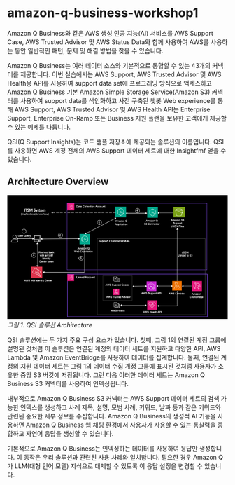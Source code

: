 # amazon-q-business-workshop1

Amazon Q Business와 같은 AWS 생성 인공 지능(AI) 서비스를 AWS Support Case, AWS Trusted Advisor 및 AWS Status Data와 함께 사용하여 AWS를 사용하는 동안 일반적인 패턴, 문제 및 해결 방법을 찾을 수 있습니다.

Amazon Q Business는 여러 데이터 소스와 기본적으로 통합할 수 있는 43개의 커넥터를 제공합니다. 이번 실습에서는 AWS Support, AWS Trusted Advisor 및 AWS Health용 API를 사용하여 support data set에 프로그래밍 방식으로 액세스하고 Amazon Q Business 기본 Amazon Simple Storage Service(Amazon S3) 커넥터를 사용하여 support data를 색인화하고 사전 구축된 챗봇 Web experience를 통해 AWS Support, AWS Trusted Advisor 및 AWS Health API는 Enterprise Support, Enterprise On-Ramp 또는 Business 지원 플랜을 보유한 고객에게 제공할 수 있는 예제를 다룹니다.

QSI(Q Support Insights)는 코드 샘플 저장소에 제공되는 솔루션의 이름입니다. QSI를 사용하면 AWS 계정 전체의 AWS Support 데이터 세트에 대한 Insightfmf 얻을 수 있습니다. 

## Architecture Overview
<img src="00_GetStart/images/QSI_architecture.png">
<em>그림 1. QSI 솔루션 Architecture</em> 
<br>

QSI 솔루션에는 두 가지 주요 구성 요소가 있습니다. 
첫째, 그림 1의 연결된 계정 그룹에 설명된 것처럼 이 솔루션은 연결된 계정의 데이터 세트를 지원하고 다양한 API, AWS Lambda 및 Amazon EventBridge를 사용하여 데이터를 집계합니다. 
둘째, 연결된 계정의 지원 데이터 세트는 그림 1의 데이터 수집 계정 그룹에 표시된 것처럼 사용자가 소유한 중앙 S3 버킷에 저장됩니다. 그런 다음 이러한 데이터 세트는 Amazon Q Business S3 커넥터를 사용하여 인덱싱됩니다.

내부적으로 Amazon Q Business S3 커넥터는 AWS Support 데이터 세트의 검색 가능한 인덱스를 생성하고 사례 제목, 설명, 모범 사례, 키워드, 날짜 등과 같은 키워드와 관련된 중요한 세부 정보를 수집합니다. Amazon Q Business의 생성적 AI 기능을 사용하면 Amazon Q Business 웹 채팅 환경에서 사용자가 사용할 수 있는 통찰력을 종합하고 자연어 응답을 생성할 수 있습니다. 

기본적으로 Amazon Q Business는 인덱싱하는 데이터를 사용하여 응답만 생성합니다. 이 동작은 우리 솔루션과 관련된 사용 사례와 일치합니다. 필요한 경우 Amazon Q가 LLM(대형 언어 모델) 지식으로 대체할 수 있도록 이 응답 설정을 변경할 수 있습니다.
